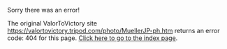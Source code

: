 

Sorry there was an error!

The original ValorToVictory site https://valortovictory.tripod.com/photo/MuellerJP-ph.htm returns an error code: 404 for this page. [Click here to go to the index page](../index.md).
